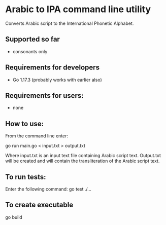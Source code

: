 # Arabic to IPA command line utility
Converts Arabic script to the International Phonetic Alphabet.

## Supported so far
- consonants only

## Requirements for developers
- Go 1.17.3 (probably works with earlier also)

## Requirements for users:
- none

## How to use:
From the command line enter:

go run main.go < input.txt > output.txt

Where input.txt is an input text file containing Arabic script text.
Output.txt will be created and will contain the transliteration of the Arabic script text.


## To run tests:
Enter the following command:
go test ./...

## To create executable
go build